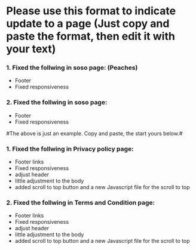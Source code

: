 # Please use this format to indicate update to a page (Just copy and paste the format, then edit it with your text)

### 1. Fixed the follwing in soso page:  (Peaches)
* Footer
* Fixed responsiveness
### 2. Fixed the follwing in soso page:  
* Footer
* Fixed responsiveness
 
#The above is just an example. Copy and paste, the start yours below.#

### 1. Fixed the follwing in Privacy policy page:  
* Footer links
* Fixed responsiveness
* adjust header
* little adjustment to the body
* added scroll to top button and a new Javascript file for the scroll to top
### 2. Fixed the follwing in Terms and Condition page:  
* Footer links
* Fixed responsiveness
* adjust header
* little adjustment to the body
* added scroll to top button and a new Javascript file for the scroll to top
